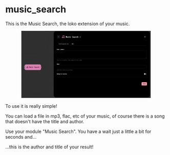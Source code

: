 # music_search

This is the Music Search, the loko extension of your music.

<p align="center"><img src="img.png" width="80%" /></p>

To use it is really simple! 

You can load a file in mp3, flac, etc of your music, of course there is a song that 
doesn't have the title and author. 

Use your module "Music Search". You have a wait just a little a bit for seconds and... 

...this is the author and title of your result!
